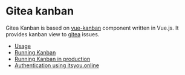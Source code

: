 # Gitea kanban

Gitea Kanban is based on [vue-kanban](https://github.com/BrockReece/vue-kanban) component written in Vue.js. It provides kanban view to [gitea](https://github.com/go-gitea/gitea) issues.

* [Usage](docs/usage.md)
* [Running Kanban](docs/running.md)
* [Running Kanban in production](docs/production.md)
* [Authentication using itsyou.online](docs/itsyouonline.md)
